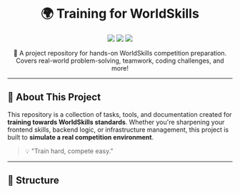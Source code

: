 <h1 align="center">🌍 Training for WorldSkills</h1>
<p align="center">
  <img src="https://img.shields.io/badge/Status-Active-success?style=flat-square" />
  <img src="https://img.shields.io/badge/Skills-Web%20Dev%20%7C%20Software%20Dev%20%7C%20IT%20Network-blue?style=flat-square" />
  <img src="https://img.shields.io/github/license/yourusername/worldskills-training?style=flat-square" />
</p>

<p align="center">🚀 A project repository for hands-on WorldSkills competition preparation. Covers real-world problem-solving, teamwork, coding challenges, and more!</p>

---

## 📌 About This Project

This repository is a collection of tasks, tools, and documentation created for **training towards WorldSkills standards**. Whether you're sharpening your frontend skills, backend logic, or infrastructure management, this project is built to **simulate a real competition environment**.

> 💡 "Train hard, compete easy."

---

## 📁 Structure

